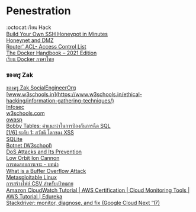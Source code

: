 # Penestration
:octocat:เรียน Hack<br>
[Build Your Own SSH Honeypot in Minutes](https://www.youtube.com/watch?v=WomC6LRAoyo)<br>
[Honeynet and DMZ](https://www.youtube.com/watch?v=FihkG72z7MQ)<br>
[Router' ACL- Access Control List](https://www.youtube.com/watch?v=f-hialQ7ar8)<br>
[The Docker Handbook – 2021 Edition](https://www.freecodecamp.org/news/the-docker-handbook/?fbclid=IwAR1CDZT9zGPV4rqTYdIAEJFs89amKdppMOM0f409T45B21AqP2mCKBD2lWs)<br>
[เรียน Docker ภาษาไทย](https://medium.com/@qqbybdrsun/docker-101-1b87bb995558)<br>
### ของครู Zak
[ของครุู Zak SocialEngineerOrg](https://www.youtube.com/c/SocialEngineerOrg/videos)<br>
[www.w3schools.in](https://www.w3schools.in/ethical-hacking/information-gathering-techniques/)<br>
[Infosec](https://resources.infosecinstitute.com/topic/what-is-enumeration/#gref)<br>
[w3schools.com](https://www.w3schools.com/sql/sql_injection.asp)<br>
[owasp](https://owasp.org/www-community/attacks/xss/)<br>
[Bobby Tables: คำแนะนำในการป้องกันการฉีด SQL](https://bobby-tables.com/python)<br>
[[1/6] ระดับ 1: สวัสดี โลกของ XSS](https://xss-game.appspot.com/level1)<br>
[SQLite](https://www.sqlite.org/fileformat.html)<br>
[Botnet (W3school)](https://www.w3schools.in/ethical-hacking/botnet/)<br>
[DoS Attacks and Its Prevention](https://www.w3schools.in/ethical-hacking/dos-attacks-and-its-prevention/)<br>
[Low Orbit Ion Cannon](https://en.wikipedia.org/wiki/Low_Orbit_Ion_Cannon)<br>
[การทดสอบการเจาะ - บทนำ](https://www.tutorialspoint.com/penetration_testing/penetration_testing_introduction.htm)<br>
[What is a Buffer Overflow Attack](https://www.imperva.com/learn/application-security/buffer-overflow/)<br>
[Metasploitable Linux](https://docs.rapid7.com/metasploit/metasploitable-2/)<br>
[การสร้างไฟล์ CSV สำหรับเป้าหมาย](https://docs.rapid7.com/metasploit/managing-target-lists/)<br>
[Amazon CloudWatch Tutorial | AWS Certification | Cloud Monitoring Tools | AWS Tutorial | Edureka](https://www.youtube.com/watch?v=__knpcBRLHg)<br>
[Stackdriver: monitor, diagnose, and fix (Google Cloud Next '17)](https://www.youtube.com/watch?v=U6weNkNmC7s)<br>
[]()<br>
[]()<br>
[]()<br>
[]()<br>
[]()<br>
[]()<br>
[]()<br>
